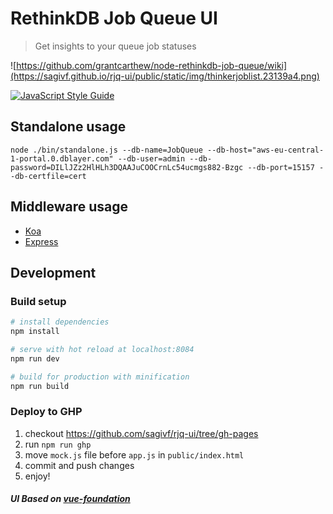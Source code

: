# RethinkDB Job Queue UI

> Get insights to your queue job statuses

![https://github.com/grantcarthew/node-rethinkdb-job-queue/wiki](https://sagivf.github.io/rjq-ui/public/static/img/thinkerjoblist.23139a4.png)

[![JavaScript Style Guide](https://cdn.rawgit.com/feross/standard/master/badge.svg)](https://github.com/feross/standard)

## Standalone usage
```
node ./bin/standalone.js --db-name=JobQueue --db-host="aws-eu-central-1-portal.0.dblayer.com" --db-user=admin --db-password=DILlJZz2HlHLh3DQAAJuCOOCrnLc54ucmgs882-Bzgc --db-port=15157 --db-certfile=cert
```

## Middleware usage
- [Koa](/examples/koa/index.js)
- [Express](/examples/express/index.js)

## Development

### Build setup
``` bash
# install dependencies
npm install

# serve with hot reload at localhost:8084
npm run dev

# build for production with minification
npm run build
```

### Deploy to GHP
1) checkout https://github.com/sagivf/rjq-ui/tree/gh-pages
2) run `npm run ghp`
3) move `mock.js` file before `app.js` in `public/index.html`
4) commit and push changes
5) enjoy! 

##### UI Based on [vue-foundation](https://github.com/hal0gen/vue-foundation)
